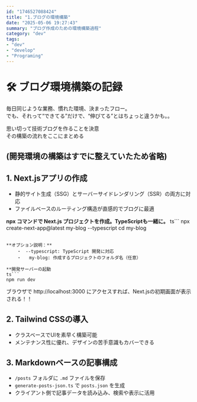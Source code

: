 ```yaml
---
id: "1746527088424"
title: "1.ブログの環境構築"
date: "2025-05-06 19:27:43"
summary: "ブログ作成のための環境構築過程"
category: "dev"
tags:
- "dev"
- "develop"
- "Programing"
---
```



# 🛠️ ブログ環境構築の記録

毎日同じような業務、慣れた環境、決まったフロー。  
でも、それって“できてる”だけで、“伸びてる”とはちょっと違うかも。。

思い切って技術ブログを作ることを決意  
その構築の流れをここにまとめる

(開発環境の構築はすでに整えていたため省略)
---
## 1. Next.jsアプリの作成
- 静的サイト生成（SSG）とサーバーサイドレンダリング（SSR）の両方に対応
- ファイルベースのルーティング構造が直感的でブログに最適

**npx コマンドで Next.js プロジェクトを作成。TypeScriptも一緒に。**
ts```
npx create-next-app@latest my-blog --typescript
cd my-blog
```

**オプション説明：**
	・　--typescript: TypeScript 開発に対応
	・	my-blog: 作成するプロジェクトのフォルダ名（任意）

**開発サーバーの起動
ts```
npm run dev
```

ブラウザで http://localhost:3000 にアクセスすれば、Next.jsの初期画面が表示される！！

## 2. Tailwind CSSの導入
- クラスベースでUIを素早く構築可能
- メンテナンス性に優れ、デザインの苦手意識もカバーできる

## 3. Markdownベースの記事構成
- `/posts` フォルダに `.md` ファイルを保存
- `generate-posts-json.ts` で `posts.json` を生成
- クライアント側で記事データを読み込み、検索や表示に活用


